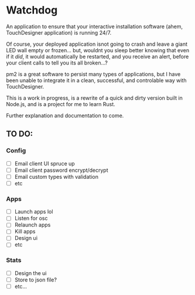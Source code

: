 # Watchdog

An application to ensure that your interactive installation software (ahem, TouchDesigner application) is running 24/7.

Of course, your deployed application isnot going to crash and leave a giant LED wall empty or frozen... but, wouldnt you sleep better knowing that even if it _did_, it would automatically be restarted, and you receive an alert, before your client calls to tell you its all broken...?

pm2 is a great software to persist many types of applications, but I have been unable to integrate it in a clean, successful, and controlable way with TouchDesigner.

This is a work in progress, is a rewrite of a quick and dirty version built in Node.js, and is a project for me to learn Rust.

Further explanation and documentation to come.

## TO DO:

### Config
- [ ] Email client UI spruce up
- [ ] Email client password encrypt/decrypt
- [ ] Email custom types with validation
- [ ] etc

### Apps
- [ ] Launch apps lol
- [ ] Listen for osc
- [ ] Relaunch apps
- [ ] Kill apps
- [ ] Design ui
- [ ] etc

### Stats
- [ ] Design the ui
- [ ] Store to json file?
- [ ] etc...